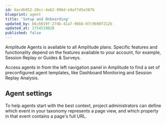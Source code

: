 ```yaml
---
id: 6acdb952-28cc-4a62-996d-e9af7d5e387b
blueprint: agent
title: 'Setup and Onboarding'
updated_by: b6c6019f-27db-41a7-98bb-07c9b90f212b
updated_at: 1754519028
published: false
---
```

Amplitude Agents is available to all Amplitude plans. Specific features and functionality depend on the features available to your account, for example, Session Replay or Guides & Surveys.

Access agents in from the left navigation panel in Amplitude to find a set of preconfigured agent templates, like Dashboard Monitoring and Session Replay Analysis.

## Agent settings

To help agents start with the best context, project administrators can define which event in your taxonomy represents a page view, and which property in that event contains a page's full URL.

